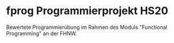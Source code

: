 # fprog Programmierprojekt HS20
Bewertete Programmierübung im Rahmen des Moduls "Functional Programming" an der FHNW.

